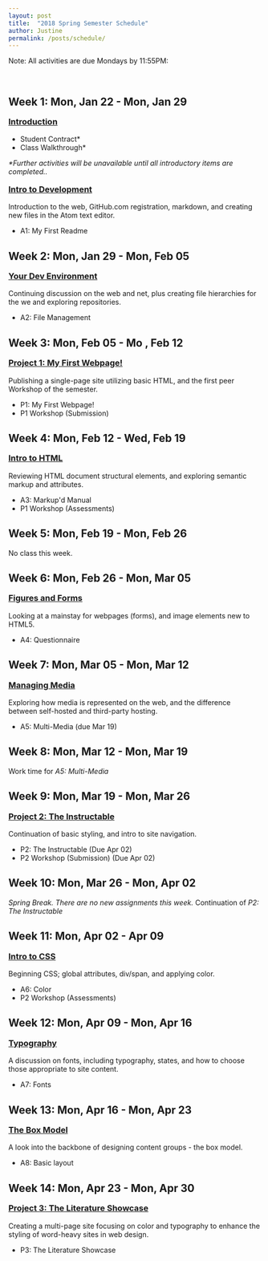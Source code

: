 ```yaml
---
layout: post
title:  "2018 Spring Semester Schedule"
author: Justine
permalink: /posts/schedule/
---
```

<style>
  h3 {
    margin-top: 1em;
  }
</style>

<p><span class="label label-info">Note:</span> All activities are due Mondays by 11:55PM:</p>

<br />

## Week 1: Mon, Jan 22 - Mon, Jan 29
### <span class="caret-right"></span><a href="/docs/welcome/">Introduction</a>
- Student Contract*
- Class Walkthrough*

_*Further activities will be unavailable until all introductory items are completed.._

### <span class="caret-right"></span><a href="/docs/topic-01/">Intro to Development</a>
Introduction to the web, GitHub.com registration, markdown, and creating new files in the Atom text editor.
- A1: My First Readme

<div class="divider"></div>

## Week 2: Mon, Jan 29 - Mon, Feb 05
### <span class="caret-right"></span><a href="/docs/topic-02/">Your Dev Environment</a>
Continuing discussion on the web and net, plus creating file hierarchies for the we and exploring repositories.
- A2: File Management

<div class="divider"></div>

## Week 3: Mon, Feb 05 - Mo , Feb 12
### <span class="caret-right"></span><a href="/docs/topic-03/">Project 1: My First Webpage!</a>
Publishing a single-page site utilizing basic HTML, and the first peer Workshop of the semester.
- P1: My First Webpage!
- P1 Workshop (Submission)

<div class="divider"></div>

## Week 4: Mon, Feb 12 - Wed, Feb 19
### <span class="caret-right"></span><a href="/docs/topic-04/">Intro to HTML</a>
Reviewing HTML document structural elements, and exploring semantic markup and attributes.
- A3: Markup'd Manual
- P1 Workshop (Assessments)

<div class="divider"></div>

## Week 5: Mon, Feb 19 - Mon, Feb 26
No class this week.

<div class="divider"></div>

## Week 6: Mon, Feb 26 - Mon, Mar 05
### <span class="caret-right"></span><a href="/docs/topic-06/">Figures and Forms</a>
Looking at a mainstay for webpages (forms), and image elements new to HTML5.
- A4: Questionnaire

<div class="divider"></div>

## Week 7: Mon, Mar 05 - Mon, Mar 12
### <span class="caret-right"></span><a href="/docs/topic-07/">Managing Media</a>
Exploring how media is represented on the web, and the difference between self-hosted and third-party hosting.
- A5: Multi-Media (due Mar 19)

<div class="divider"></div>

## Week 8: Mon, Mar 12 - Mon, Mar 19
Work time for _A5: Multi-Media_

<div class="divider"></div>

## Week 9: Mon, Mar 19 - Mon, Mar 26
### <span class="caret-right"></span><a href="/docs/topic-08/">Project 2: The Instructable</a>
Continuation of basic styling, and intro to site navigation.
- P2: The Instructable (Due Apr 02)
- P2 Workshop (Submission) (Due Apr 02)


## Week 10: Mon, Mar 26 - Mon, Apr 02
_Spring Break. There are no new assignments this week._
Continuation of _P2: The Instructable_

<div class="divider"></div>


## Week 11: Mon, Apr 02 - Apr 09
### <span class="caret-right"></span><a href="/docs/topic-09/">Intro to CSS</a>
Beginning CSS; global attributes, div/span, and applying color.
- A6: Color
- P2 Workshop (Assessments)

<div class="divider"></div>

## Week 12: Mon, Apr 09 - Mon, Apr 16
### <span class="caret-right"></span><a href="/docs/topic-09/">Typography</a>
A discussion on fonts, including typography, states, and how to choose those appropriate to site content.
- A7: Fonts

<div class="divider"></div>

## Week 13: Mon, Apr 16 - Mon, Apr 23
### <span class="caret-right"></span><a href="/docs/topic-10/">The Box Model</a>
A look into the backbone of designing content groups - the box model.
- A8: Basic layout

<div class="divider"></div>

## Week 14: Mon, Apr 23 - Mon, Apr 30
### <span class="caret-right"></span><a href="/docs/topic-11/">Project 3: The Literature Showcase</a>
Creating a multi-page site focusing on color and typography to enhance the styling of word-heavy sites in web design.
- P3: The Literature Showcase


<!--<div class="divider"></div>

## Week 15: Mon, Apr 30 - Mon, May 07
### <span class="caret-right"></span><a href="/docs/topic-12/">Responsive Web Design</a>
Looking at the responsive web design, and how to create sites that perform on different bowsers, sizes, and devices.
- A9: Being Responsive-ble
- P3 Workshop (Assessments)

<div class="divider"></div>

## Finals: Mon, May 07 - Fri, May 14
### <span class="caret-right"></span><a href="/docs/topic-13/">Layout Design</a>
The course concludes with a brief exploration of curent design trends.
- A10: Parallax Scrolling
- Participation Credit Calculated
- Late Work
- Extra Credit-->

<!--<div class="divider"></div>

### <span class="caret-right"></span><a href="/docs/topic-14/">Project 4: The Profile Site</a>
Include a short sentence about upcoming topic here. It should include basic details and descriptions.
- P4: The Profile Site
- P4 Workshop (Submission)

<div class="divider"></div>

## Week 16: Wed, May 09
### <span class="caret-right"></span><a href="/docs/finals/">Finals</a>
Include a short sentence about upcoming topic here. It should include basic details and descriptions.
- P4 Workshop (Assessments)
- Participation Credit Calculated
- Late Work
- Extra Credit-->
